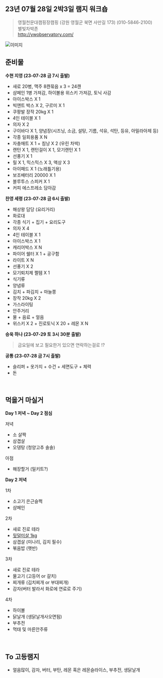 ## 23년 07월 28일 2박3일 램지 워크숍
> 영월천문대캠핑장캠핑 (강원 영월군 북면 사만길 173) (010-5846-2100)<br>
> 별빛차박존<br>
> http://ywobservatory.com/<br>

![이미지](/1.png)


## 준비물

**수현 지영 (23-07-28 금 7시 출발)**
- 새로 20병, 맥주 8캔묶음 x 3 = 24캔
- 샴페인 1병 가져감, 하이볼용 위스키 가져감, 토닉 사감
- 아이스박스 X 1
- 빅앤트 박스 X 2, 구르미 X 1
- 쿠팡발 장작 20kg X 1
- 4인 테이블 X 1
- 의자 X 2 
- 구이바다 X 1, 양념장(시즈닝, 소금, 설탕, 기름, 석유, 석탄, 등유, 아밀라아제 등)
- 각종 일회용품 X N
- 자충매트 X 1 + 침낭 X 2 (우린 차박)
- 랜턴 X 1, 랜턴걸이 X 1, 모기랜턴 X 1 
- 선풍기 X 1 
- 릴 X 1, 믹스믹스 X 3, 액상 X 3
- 아이패드 X 1 (노래틀기용)
- 보조배터리 20000 X 1
- 블루투스 스피커 X 1
- 커피 에스프레소 담아감

**찬영 세령 (23-07-28 금 6시 출발)**
- 해상왕 담당 (요리거리)
- 화로대
- 각종 식기 + 집기 + 요리도구
- 의자 X 4
- 4인 테이블 X 1
- 아이스박스 X 1
- 캐리어박스 X N
- 파이어 쉘터 X 1 + 공구함
- 라이트 X N
- 선풍기 X 2
- 모기퇴치제 쩔템 X 1
- 식기류
- 양념류
- 김치 + 파김치 + 마늘쫑
- 장작 20kg X 2
- 가스라이팅
- 안주거리
- 물 + 음료 + 얼음
- 위스키 X 2 + 진로토닉 X 20 + 레몬 X N

**승욱 하나 (23-07-29 토 3시 30분 출발)**
> 금요일에 보고 필요한거 있으면 연락하는걸로 !?<br>


**공통 (23-07-28 금 7시 출발)**
- 슬리퍼 + 옷가지 + 수건 + 세면도구 + 체력
- 돈


<br>

## 먹을거 마실거
**Day 1 저녁 ~ Day 2 점심**

저녁
- 소 살짝
- 삼겹살
- 오뎅탕 (청양고추 솔솔)

아점
- 해장할거 (밀키트?)

**Day 2 저녁**

1차
- 소고기 은근슬쩍
- 샴페인

2차
- 새로 진로 테라
- [뒷덜미살 1kg](https://m.smartstore.naver.com/goods_goodmeat/products/5009127651?NaPm=ct%3Dlkgc4b7v%7Cci%3Dcheckout%7Ctr%3Dppc%7Ctrx%3Dnull%7Chk%3Dd3ca3b63680c8669acb383f6aea50c1f8aa0cbf0)
- 삼겹살 (미나리, 김치 필수)
- 볶음밥 (햇반)

3차
- 새로 진로 테라
- 물고기 (고등어 or 갈치)
- 찌개류 (김치찌개 or 부대찌개)
- 감자(버터 발라서 화로에 연료로 주기)

4차
- 하이볼
- 닭날개 (생닭날개사오면됨)
- 부추전
- 먹태 및 마른안주류

<br>

## To 고등램지
- 얼음많이, 감자, 버터, 부탄, 레몬 혹은 레몬슬라이스, 부추전, 생닭날개

